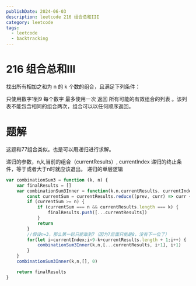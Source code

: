 ```yaml
---
publishDate: 2024-06-03
description: leetcode 216 组合总和III
category: leetcode
tags:
  - leetcode
  - backtracking
---
```


# 216 组合总和III

找出所有相加之和为 n 的 k 个数的组合，且满足下列条件：

只使用数字1到9
每个数字 最多使用一次 
返回 所有可能的有效组合的列表 。该列表不能包含相同的组合两次，组合可以以任何顺序返回。

# 题解

这题和77组合类似。也是可以用递归进行求解。

递归的参数，n,k,当前的组合（currentResults）, currentIndex
递归的终止条件，等于或者大于n时就应该退出。
递归的单层逻辑

```javascript
var combinationSum3 = function (k, n) {
    var finalResults = []
    var combinationSum3Inner = function(k,n,currentResults, currentIndex) {
        const currentSum = currentResults.reduce((prev, curr) => curr + prev, 0)
        if (currentSum >= n) {
            if (currentSum === n && currentResults.length === k) {
                finalResults.push([...currentResults])
            }
            return
        }
        //假设n=3，那么第一轮只能取到7（因为7后面只能是8，没有下一位了）
        for(let i=currentIndex;i<9-k+currentResults.length + 1;i++) {
            combinationSum3Inner(k,n,[...currentResults, i+1], i+1)
        }
    }
    combinationSum3Inner(k,n,[], 0)

    return finalResults
}
```


